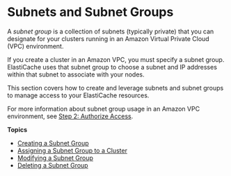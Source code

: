 # Subnets and Subnet Groups<a name="SubnetGroups"></a>

A *subnet group* is a collection of subnets \(typically private\) that you can designate for your clusters running in an Amazon Virtual Private Cloud \(VPC\) environment\.

If you create a cluster in an Amazon VPC, you must specify a subnet group\. ElastiCache uses that subnet group to choose a subnet and IP addresses within that subnet to associate with your nodes\.

This section covers how to create and leverage subnets and subnet groups to manage access to your ElastiCache resources\. 

For more information about subnet group usage in an Amazon VPC environment, see [Step 2: Authorize Access](GettingStarted.AuthorizeAccess.md)\.

**Topics**
+ [Creating a Subnet Group](SubnetGroups.Creating.md)
+ [Assigning a Subnet Group to a Cluster](SubnetGroups.Assigning.md)
+ [Modifying a Subnet Group](SubnetGroups.Modifying.md)
+ [Deleting a Subnet Group](SubnetGroups.Deleting.md)